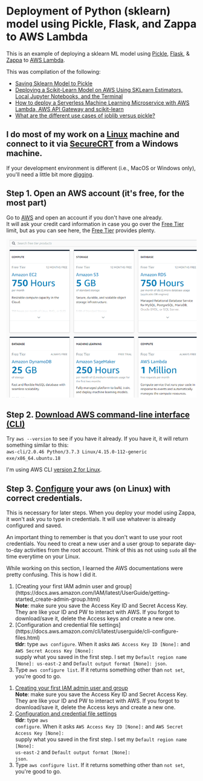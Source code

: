 # Deployment of Python (sklearn) model using Pickle, Flask, and Zappa to AWS Lambda
This is an example of deploying a sklearn ML model using [Pickle](https://docs.python.org/3.6/library/pickle.html), [Flask](https://flask.palletsprojects.com/en/1.1.x/), & [Zappa](https://github.com/Miserlou/Zappa) to [AWS Lambda](https://en.wikipedia.org/wiki/AWS_Lambda).

This was compilation of the following:
- [Saving Sklearn Model to Pickle](https://medium.com/@pemagrg/saving-sklearn-model-to-pickle-595da291ec1c)
- [Deploying a Scikit-Learn Model on AWS Using SKLearn Estimators, Local Jupyter Notebooks, and the Terminal](https://towardsdatascience.com/deploying-a-scikit-learn-model-on-aws-using-sklearn-estimators-local-jupyter-notebooks-and-the-d94396589498)
- [How to deploy a Serverless Machine Learning Microservice with AWS Lambda, AWS API Gateway and scikit-learn](https://medium.com/@patrickmichelberger/how-to-deploy-a-serverless-machine-learning-microservice-with-aws-lambda-aws-api-gateway-and-d5b8cbead846)
- [What are the different use cases of joblib versus pickle?](https://stackoverflow.com/questions/12615525/what-are-the-different-use-cases-of-joblib-versus-pickle)

## I do most of my work on a [Linux](https://releases.ubuntu.com/18.04.5/) machine and connect to it via [SecureCRT](https://www.vandyke.com/products/securecrt/index.html) from a Windows machine.
If your development environment is different (i.e., MacOS or Windows only), you'll need a little bit more [digging](https://www.google.com).

## Step 1. Open an AWS account (it's free, for the most part)
Go to [AWS](https://aws.amazon.com/) and open an account if you don't have one already.<br />
It will ask your credit card information in case you go over the [Free Tier](https://aws.amazon.com/free/) limit, but as you can see here, the [Free Tier](https://aws.amazon.com/free/) provides plenty.

![Free Tier](https://github.com/fastcyclist/Deployment_Python_Pickle_Flask_Zappa_AWSLambda/blob/master/AWS_FreeTier.PNG)


## Step 2. [Download AWS command-line interface (CLI)](https://docs.aws.amazon.com/cli/latest/userguide/cli-chap-install.html)
Try <code>aws --version</code> to see if you have it already.
If you have it, it will return something similar to this:<br />
<code>aws-cli/2.0.46 Python/3.7.3 Linux/4.15.0-112-generic exe/x86_64.ubuntu.18</code>

I'm using AWS CLI [version 2 for Linux](https://docs.aws.amazon.com/cli/latest/userguide/install-cliv2-linux.html).


## Step 3. [Configure](https://docs.aws.amazon.com/cli/latest/userguide/cli-chap-configure.html) your aws (on Linux) with correct credentials.
This is necessary for later steps. When you deploy your model using Zappa, it won't ask you to type in credentials. It will use whatever is already configured and saved.

An important thing to remember is that you don't want to use your root credentials. You need to creat a new user and a user group to separate day-to-day activities from the root account.
Think of this as not using <code>sudo</code> all the time everytime on your Linux.

While working on this section, I learned the AWS documentations were pretty confusing. This is how I did it.<br />
<ol>
<li> [Creating your first IAM admin user and group](https://docs.aws.amazon.com/IAM/latest/UserGuide/getting-started_create-admin-group.html) <br />
<b>Note</b>: make sure you save the Access Key ID and Secret Access Key. They are like your ID and PW to interact with AWS. If you forgot to download/save it, delete the Access keys and create a new one. </li>
<li> [Configuration and credential file settings](https://docs.aws.amazon.com/cli/latest/userguide/cli-configure-files.html) <br />
<b>tldr</b>: type <code>aws configure</code>. When it asks <code>AWS Access Key ID [None]:</code> and <code>AWS Secret Access Key [None]:</code><br />
supply what you saved in the first step. I set my <code>Default region name [None]: us-east-2</code> and <code>Default output format [None]: json</code>.</li>
<li> Type <code>aws configure list</code>. If it returns something other than <code>not set</code>, you're good to go.</li>
</ol>


1. [Creating your first IAM admin user and group](https://docs.aws.amazon.com/IAM/latest/UserGuide/getting-started_create-admin-group.html) <br />
<b>Note</b>: make sure you save the Access Key ID and Secret Access Key. They are like your ID and PW to interact with AWS. If you forgot to download/save it, delete the Access keys and create a new one.
2. [Configuration and credential file settings](https://docs.aws.amazon.com/cli/latest/userguide/cli-configure-files.html) <br />
<b>tldr</b>: type <code>aws configure</code>. When it asks <code>AWS Access Key ID [None]:</code> and <code>AWS Secret Access Key [None]:</code><br />
supply what you saved in the first step. I set my <code>Default region name [None]: us-east-2</code> and <code>Default output format [None]: json</code>.
3. Type <code>aws configure list</code>. If it returns something other than <code>not set</code>, you're good to go.

